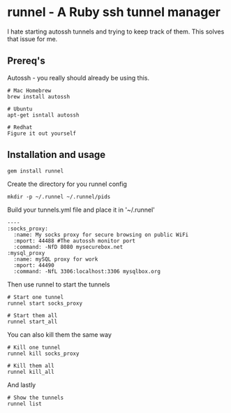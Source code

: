 # runnel - A Ruby ssh tunnel manager

I hate starting autossh tunnels and trying to keep track of them. This solves that issue for me.

## Prereq's

Autossh - you really should already be using this.

    # Mac Homebrew
    brew install autossh

    # Ubuntu
    apt-get isntall autossh

    # Redhat
    Figure it out yourself

## Installation and usage

    gem install runnel

Create the directory for you runnel config

    mkdir -p ~/.runnel ~/.runnel/pids

Build your tunnels.yml file and place it in '~/.runnel'

    ----
    :socks_proxy:
      :name: My socks proxy for secure browsing on public WiFi
      :mport: 44488 #The autossh monitor port
      :command: -NfD 8080 mysecurebox.net
    :mysql_proxy
      :name: mySQL proxy for work
      :mport: 44490
      :command: -NfL 3306:localhost:3306 mysqlbox.org

Then use runnel to start the tunnels

    # Start one tunnel
    runnel start socks_proxy

    # Start them all
    runnel start_all

You can also kill them the same way

    # Kill one tunnel
    runnel kill socks_proxy

    # Kill them all
    runnel kill_all

And lastly

    # Show the tunnels
    runnel list
